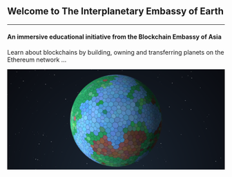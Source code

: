 ## Welcome to The Interplanetary Embassy of Earth
--------------------------------------------------

#### An immersive educational initiative from the Blockchain Embassy of Asia

Learn about blockchains by building, owning and transferring planets on the Ethereum network ...

![The Planet Obviiious](https://raw.githubusercontent.com/msmalley/planets/master/assets/img/obviiious.png)